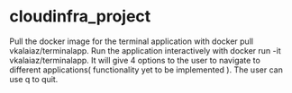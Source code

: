 # cloudinfra_project

Pull the docker image for the terminal application with docker pull vkalaiaz/terminalapp.
Run the application interactively with docker run -it vkalaiaz/terminalapp.
It will give 4 options to the user to navigate to different applications( functionality yet to be implemented ). The user can use q to quit. 


